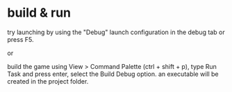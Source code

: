 # build & run
try launching by using the "Debug" launch configuration in the debug tab or press F5.

or

build the game using View > Command Palette (ctrl + shift + p), type Run Task and press enter, select the Build Debug option. an executable will be created in the project folder.
